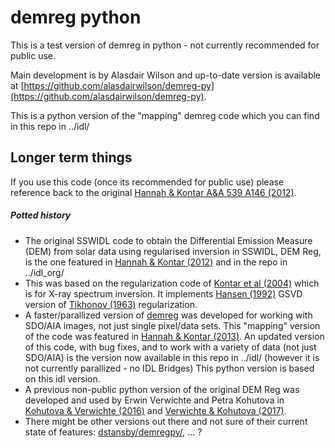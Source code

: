 # demreg python
This is a test version of demreg in python - not currently recommended for public use. 

Main development is by Alasdair Wilson and up-to-date version is available at [https://github.com/alasdairwilson/demreg-py](https://github.com/alasdairwilson/demreg-py).

This is a python version of the "mapping" demreg code which you can find in this repo in ../idl/ 

## Longer term things

If you use this code (once its recommended for public use) please reference back to the original [Hannah & Kontar A&A 539 A146 (2012)](https://doi.org/10.1051/0004-6361/201117576).

##### Potted history

* The original SSWIDL code to obtain the Differential Emission Measure (DEM) from solar data using regularised inversion in SSWIDL, DEM Reg, is the one featured in [Hannah & Kontar (2012)](https://doi.org/10.1051/0004-6361/201117576) and in the repo in ../idl_org/
* This was based on the regularization code of [Kontar et al (2004)](https://doi.org/10.1007/s11207-004-4140-x) which is for X-ray spectrum inversion. It implements [Hansen (1992)](https://doi.org/10.1088/0266-5611/8/6/005) GSVD version of [Tikhonov (1963)](https://scholar.google.com/scholar_lookup?author=Tikhonov%2C+A.+N.&journal=Soviet+Math.+Dokl.&volume=4&pages=1035&publication_year=1963) regularization.
* A faster/parallized version of [demreg](http://www.astro.gla.ac.uk/~iain/demreg/map/) was developed for working with SDO/AIA images, not just single pixel/data sets. This "mapping" version of the code was featured in [Hannah & Kontar (2013)](https://doi.org/10.1051/0004-6361/201219727). An updated version of this code, with bug fixes, and to work with a variety of data (not just SDO/AIA) is the version now available in this repo in ../idl/ (however it is not currently parallized - no IDL Bridges) This python version is based on this idl version.
* A previous non-public python version of the original DEM Reg was developed and used by Erwin Verwichte and Petra Kohutova in [Kohutova & Verwichte (2016)](https://doi.org/10.3847/0004-637X/827/1/39) and [Verwichte & Kohutova (2017)](https://doi.org/10.1051/0004-6361/201730675).
* There might be other versions out there and not sure of their current state of features: [dstansby/demregpy/](https://github.com/dstansby/demregpy), ... ? 

